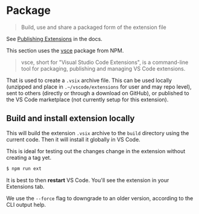 # Package
> Build, use and share a packaged form of the extension file

See [Publishing Extensions](https://code.visualstudio.com/api/working-with-extensions/publishing-extension) in the docs.

This section uses the [vsce](https://github.com/microsoft/vscode-vsce) package from NPM.

> vsce, short for "Visual Studio Code Extensions", is a command-line tool for packaging, publishing and managing VS Code extensions.

That is used to create a `.vsix` archive file. This can be used locally (unzipped and place in `.~/vscode/extensions` for user and may repo level), sent to others (directly or through a download on GitHub), or published to the VS Code marketplace (not currently setup for this extension).


## Build and install extension locally

This will build the extension `.vsix` archive to the `build` directory using the current code. Then it will install it globally in VS Code.

This is ideal for testing out the changes change in the extension without creating a tag yet.

```sh
$ npm run ext
```

It is best to then **restart** VS Code. You'll see the extension in your Extensions tab.

We use the `--force` flag to downgrade to an older version, according to the CLI output help.
